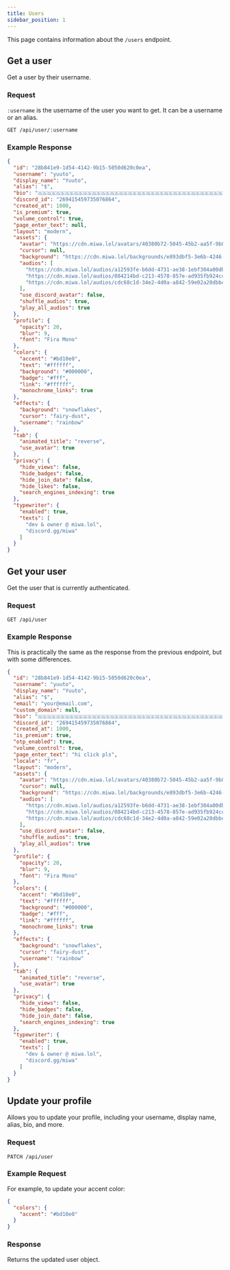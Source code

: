 ```yaml
---
title: Users
sidebar_position: 1
---
```


This page contains information about the `/users` endpoint.

## Get a user

Get a user by their username.

### Request

`:username` is the username of the user you want to get. It can be a username or an alias.

```http request
GET /api/user/:username
```

### Example Response

```json
{
  "id": "28b841e9-1d54-4142-9b15-5050d620c0ea",
  "username": "yuuto",
  "display_name": "Yuuto",
  "alias": "$",
  "bio": "🇬🇸🇬🇸🇬🇸🇬🇸🇬🇸🇬🇸🇬🇸🇬🇸🇬🇸🇬🇸🇬🇸🇬🇸🇬🇸🇬🇸🇬🇸🇬🇸🇬🇸🇬🇸🇬🇸🇬🇸🇬🇸🇬🇸🇬🇸🇬🇸🇬🇸",
  "discord_id": "269415459735076864",
  "created_at": 1000,
  "is_premium": true,
  "volume_control": true,
  "page_enter_text": null,
  "layout": "modern",
  "assets": {
    "avatar": "https://cdn.miwa.lol/avatars/40380b72-5045-45b2-aa5f-9b806209e762.jpg",
    "cursor": null,
    "background": "https://cdn.miwa.lol/backgrounds/e893dbf5-3e6b-4246-9118-e33afa17948c.webp",
    "audios": [
      "https://cdn.miwa.lol/audios/a12593fe-b6dd-4731-ae38-1ebf304a00db.mp3",
      "https://cdn.miwa.lol/audios/084214bd-c213-4578-857e-ad935fb924cc.mp3",
      "https://cdn.miwa.lol/audios/cdc68c1d-34e2-4d0a-a842-59e02a20dbbc.mp3"
    ],
    "use_discord_avatar": false,
    "shuffle_audios": true,
    "play_all_audios": true
  },
  "profile": {
    "opacity": 20,
    "blur": 9,
    "font": "Fira Mono"
  },
  "colors": {
    "accent": "#bd10e0",
    "text": "#ffffff",
    "background": "#000000",
    "badge": "#fff",
    "link": "#ffffff",
    "monochrome_links": true
  },
  "effects": {
    "background": "snowflakes",
    "cursor": "fairy-dust",
    "username": "rainbow"
  },
  "tab": {
    "animated_title": "reverse",
    "use_avatar": true
  },
  "privacy": {
    "hide_views": false,
    "hide_badges": false,
    "hide_join_date": false,
    "hide_likes": false,
    "search_engines_indexing": true
  },
  "typewriter": {
    "enabled": true,
    "texts": [
      "dev & owner @ miwa.lol",
      "discord.gg/miwa"
    ]
  }
}
```

## Get your user

Get the user that is currently authenticated.

### Request

```http request
GET /api/user
```

### Example Response

This is practically the same as the response from the previous endpoint, but with some differences.

```json
{
  "id": "28b841e9-1d54-4142-9b15-5050d620c0ea",
  "username": "yuuto",
  "display_name": "Yuuto",
  "alias": "$",
  "email": "your@email.com",
  "custom_domain": null,
  "bio": "🇬🇸🇬🇸🇬🇸🇬🇸🇬🇸🇬🇸🇬🇸🇬🇸🇬🇸🇬🇸🇬🇸🇬🇸🇬🇸🇬🇸🇬🇸🇬🇸🇬🇸🇬🇸🇬🇸🇬🇸🇬🇸🇬🇸🇬🇸🇬🇸🇬🇸",
  "discord_id": "269415459735076864",
  "created_at": 1000,
  "is_premium": true,
  "otp_enabled": true,
  "volume_control": true,
  "page_enter_text": "hi click pls",
  "locale": "fr",
  "layout": "modern",
  "assets": {
    "avatar": "https://cdn.miwa.lol/avatars/40380b72-5045-45b2-aa5f-9b806209e762.jpg",
    "cursor": null,
    "background": "https://cdn.miwa.lol/backgrounds/e893dbf5-3e6b-4246-9118-e33afa17948c.webp",
    "audios": [
      "https://cdn.miwa.lol/audios/a12593fe-b6dd-4731-ae38-1ebf304a00db.mp3",
      "https://cdn.miwa.lol/audios/084214bd-c213-4578-857e-ad935fb924cc.mp3",
      "https://cdn.miwa.lol/audios/cdc68c1d-34e2-4d0a-a842-59e02a20dbbc.mp3"
    ],
    "use_discord_avatar": false,
    "shuffle_audios": true,
    "play_all_audios": true
  },
  "profile": {
    "opacity": 20,
    "blur": 9,
    "font": "Fira Mono"
  },
  "colors": {
    "accent": "#bd10e0",
    "text": "#ffffff",
    "background": "#000000",
    "badge": "#fff",
    "link": "#ffffff",
    "monochrome_links": true
  },
  "effects": {
    "background": "snowflakes",
    "cursor": "fairy-dust",
    "username": "rainbow"
  },
  "tab": {
    "animated_title": "reverse",
    "use_avatar": true
  },
  "privacy": {
    "hide_views": false,
    "hide_badges": false,
    "hide_join_date": false,
    "search_engines_indexing": true
  },
  "typewriter": {
    "enabled": true,
    "texts": [
      "dev & owner @ miwa.lol",
      "discord.gg/miwa"
    ]
  }
}
```

## Update your profile

Allows you to update your profile, including your username, display name, alias, bio, and more.

### Request

```http request
PATCH /api/user
```

### Example Request

For example, to update your accent color:

```json
{
  "colors": {
    "accent": "#bd10e0"
  }
}
```

### Response

Returns the updated user object.